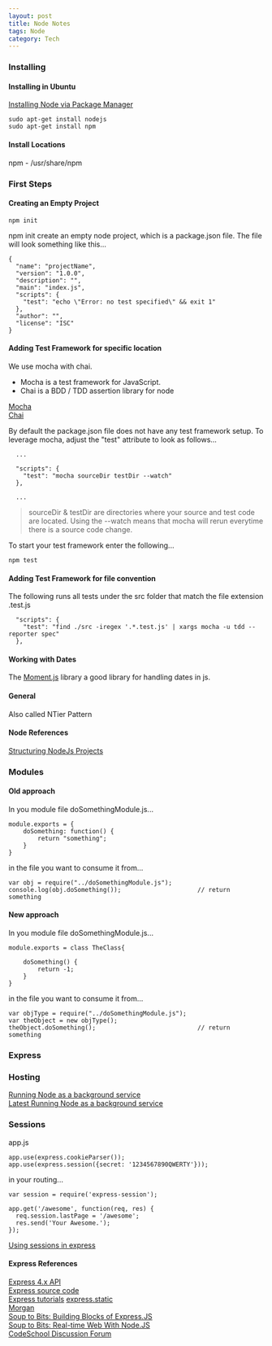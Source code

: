 ```yaml
---
layout: post
title: Node Notes
tags: Node
category: Tech
---
```


### Installing 

#### Installing in Ubuntu 

[Installing Node via Package Manager](https://nodejs.org/en/download/package-manager/#debian-and-ubuntu-based-linux-distributions)  

~~~
sudo apt-get install nodejs
sudo apt-get install npm
~~~

#### Install Locations

npm - /usr/share/npm

### First Steps  

#### Creating an Empty Project

~~~
npm init
~~~

npm init create an empty node project, which is a package.json file. The file will look something like this...  

~~~
{
  "name": "projectName",
  "version": "1.0.0",
  "description": "",
  "main": "index.js",
  "scripts": {
    "test": "echo \"Error: no test specified\" && exit 1"
  },
  "author": "",
  "license": "ISC"
}
~~~

#### Adding Test Framework for specific location

We use mocha with chai. 

- Mocha is a test framework for JavaScript.  
- Chai is a BDD / TDD assertion library for node  

[Mocha](https://mochajs.org/)  
[Chai](http://chaijs.com/)  

By default the package.json file does not have any test framework setup. To leverage mocha, adjust the "test" attribute to look as follows...  

~~~	
  ...

  "scripts": {
    "test": "mocha sourceDir testDir --watch"
  },

  ...
~~~

> sourceDir & testDir are directories where your source and test code are located. Using the --watch means that mocha will rerun everytime there is a source code change.  

To start your test framework enter the following...

~~~
npm test  
~~~

#### Adding Test Framework for file convention

The following runs all tests under the src folder that match the file extension .test.js

~~~
  "scripts": {
    "test": "find ./src -iregex '.*.test.js' | xargs mocha -u tdd --reporter spec"
  },
~~~

#### Working with Dates

The [Moment.js](https://momentjs.com/) library a good library for handling dates in js.

#### General

Also called NTier Pattern

#### Node References 

[Structuring NodeJs Projects](https://blog.risingstack.com/node-hero-node-js-project-structure-tutorial/)

### Modules

#### Old approach

In you module file doSomethingModule.js...

~~~
module.exports = {
    doSomething: function() {
        return "something";
    }
}
~~~

in the file you want to consume it from...

~~~
var obj = require("../doSomethingModule.js");
console.log(obj.doSomething());                     // return something
~~~

#### New approach

In you module file doSomethingModule.js...

~~~
module.exports = class TheClass{
    
    doSomething() {
        return -1;
    }
}
~~~

in the file you want to consume it from...

~~~
var objType = require("../doSomethingModule.js");
var theObject = new objType();
theObject.doSomething();                            // return something
~~~

### Express 

### Hosting

[Running Node as a background service](http://stackoverflow.com/questions/4018154/node-js-as-a-background-service/29042953#29042953)  
[Latest Running Node as a background service](https://certsimple.com/blog/deploy-node-on-linux#shrinkwrap)  

### Sessions

app.js
~~~
app.use(express.cookieParser());
app.use(express.session({secret: '1234567890QWERTY'}));
~~~

in your routing...
~~~
var session = require('express-session');

app.get('/awesome', function(req, res) {
  req.session.lastPage = '/awesome';
  res.send('Your Awesome.');
});
~~~

[Using sessions in express](https://blog.xervo.io/nodejs-and-express-sessions)  

#### Express References 

[Express 4.x API](http://expressjs.com/4x/api.html)  
[Express source code](https://github.com/strongloop/express)  
[Express tutorials](https://shapeshed.com/creating-a-basic-site-with-node-and-express/)
[express.static](https://github.com/expressjs/serve-static)  
[Morgan](https://github.com/expressjs/morgan)  
[Soup to Bits: Building Blocks of Express.JS](https://www.codeschool.com/screencasts/soup-to-bits-building-blocks-of-express-js)  
[Soup to Bits: Real-time Web With Node.JS](https://www.codeschool.com/screencasts/soup-to-bits-real-time-web-with-node-js)  
[CodeSchool Discussion Forum](http://discuss.codeschool.io/t/building-blocks-of-express-js/7197)  

